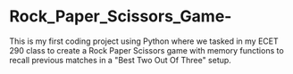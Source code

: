 # Rock_Paper_Scissors_Game-
This is my first coding project using Python where we tasked in my ECET 290 class to create a Rock Paper Scissors game with memory functions to recall previous matches in a "Best Two Out Of Three" setup.
